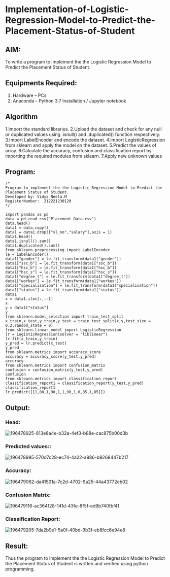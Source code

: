# Implementation-of-Logistic-Regression-Model-to-Predict-the-Placement-Status-of-Student

## AIM:
To write a program to implement the the Logistic Regression Model to Predict the Placement Status of Student.

## Equipments Required:
1. Hardware – PCs
2. Anaconda – Python 3.7 Installation / Jupyter notebook

## Algorithm
1.Import the standard libraries.
2.Upload the dataset and check for any null or duplicated values using .isnull() and .duplicated() function respectively.
3.Import LabelEncoder and encode the dataset.
4.Import LogisticRegression from sklearn and apply the model on the dataset.
5.Predict the values of array.
6.Calculate the accuracy, confusion and classification report by importing the required modules from sklearn.
7.Apply new unknown values


## Program:
```
/*
Program to implement the the Logistic Regression Model to Predict the Placement Status of Student.
Developed by: Vidya Neela.M
RegisterNumber:  212221230120
*/
```
```
import pandas as pd
data = pd.read_csv("Placement_Data.csv")
data.head()
data1 = data.copy()
data1 = data1.drop(["sl_no","salary"],axis = 1)
data1.head()
data1.isnull().sum()
data1.duplicated().sum()
from sklearn.preprocessing import LabelEncoder
le = LabelEncoder()
data1["gender"] = le.fit_transform(data1["gender"])
data1["ssc_b"] = le.fit_transform(data1["ssc_b"])
data1["hsc_b"] = le.fit_transform(data1["hsc_b"])
data1["hsc_s"] = le.fit_transform(data1["hsc_s"])
data1["degree_t"] = le.fit_transform(data1["degree_t"])
data1["workex"] = le.fit_transform(data1["workex"])
data1["specialisation"] = le.fit_transform(data1["specialisation"])
data1["status"] = le.fit_transform(data1["status"])
data1
x = data1.iloc[:,:-1]
x
y = data1["status"]
y
from sklearn.model_selection import train_test_split
x_train,x_test,y_train,y_test = train_test_split(x,y,test_size = 0.2,random_state = 0)
from sklearn.linear_model import LogisticRegression
lr = LogisticRegression(solver = "liblinear")
lr.fit(x_train,y_train)
y_pred = lr.predict(x_test)
y_pred
from sklearn.metrics import accuracy_score
accuracy = accuracy_score(y_test,y_pred)
accuracy
from sklearn.metrics import confusion_matrix
confusion = confusion_matrix(y_test,y_pred)
confusion
from sklearn.metrics import classification_report
classification_report1 = classification_report(y_test,y_pred)
classification_report1
lr.predict([[1,80,1,90,1,1,90,1,0,85,1,85]])
```

## Output:
### Head:
![196478925-813e8a4e-b32a-4ef3-b88e-cac875b00d3b](https://user-images.githubusercontent.com/94169318/200601029-b3844ee9-c508-4951-ba0d-84e8ed941789.png)

### Predicted values::
![196478995-570d7c28-ec74-4a22-a986-b9268447b217](https://user-images.githubusercontent.com/94169318/200601113-f3e2b563-f944-48dd-9c2c-15812bfb3754.png)

### Accuracy:
![196479062-da41501a-7c2d-4702-9a25-44a43772eb02](https://user-images.githubusercontent.com/94169318/200601193-bacc3d7b-e9d9-42b8-969a-be5c3007dc3a.png)

### Confusion Matrix:
![196479116-ac364f28-141d-43fe-8f5f-ed9b740fbf41](https://user-images.githubusercontent.com/94169318/200601283-146bc567-81dd-474e-92a6-de911309fd49.png)

### Classification Report:
![196479205-7da2b9e1-5a0f-40bd-9b3f-eb8fcc6e94e8](https://user-images.githubusercontent.com/94169318/200601368-67a357d9-aa2e-4d37-ba67-98bffd477e16.png)

## Result:
Thus the program to implement the the Logistic Regression Model to Predict the Placement Status of Student is written and verified using python programming.
